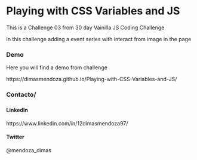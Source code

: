 <h1>Playing with CSS Variables and JS</h1>

<p>This is a Challenge 03 from 30 day Vainilla JS Coding Challenge</p>

<p>In this challenge adding a event series with interact from image in the page</p>

<h3>Demo</h3>
<p>Here you will find a demo from challenge</p>
<a>https://dimasmendoza.github.io/Playing-with-CSS-Variables-and-JS/</a>

<h3>Contacto/<h3>
<h4>LinkedIn</h4> <a>https://www.linkedin.com/in/12dimasmendoza97/</a>
<h4>Twitter</h4> @mendoza_dimas
